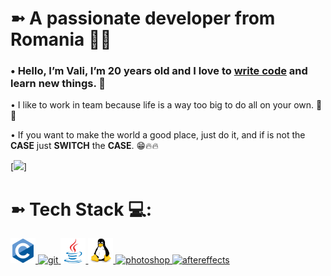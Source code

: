 #                               ➼ A passionate developer from Romania 👨‍💻
### • Hello, I’m Vali, I’m 20 years old and I love to <ins>write code</ins> and learn new things. 💫
• I like to work in team because life is a way too big to do all on your own. 👥👥 

• If you want to make the world a good place, just do it, and if is not the <b>CASE</b> just
<b>SWITCH</b> the <b>CASE</b>. 😁🔥🔥

[![](https://visitcount.itsvg.in/api?id=GSV472002&icon=0&color=0)]
# ➼ Tech Stack 💻:
<p align="left"> 
  <!--C-->
  <a href="https://www.cprogramming.com/" target="_blank" rel="noreferrer"> <img src="https://raw.githubusercontent.com/devicons/devicon/master/icons/c/c-original.svg" alt="c" width="40" height="40"/> </a>
  <!--GIT-->
  <a href="https://git-scm.com/" target="_blank" rel="noreferrer"> <img src="https://www.vectorlogo.zone/logos/git-scm/git-scm-icon.svg" alt="git" width="40" height="40"/> </a>
    <!--JAVA-->
    <a href="https://www.java.com" target="_blank" rel="noreferrer"> <img src="https://raw.githubusercontent.com/devicons/devicon/master/icons/java/java-original.svg" alt="java" width="40" height="40"/> </a>
  <!--LINUX-->
  <a href="https://www.linux.org/" target="_blank" rel="noreferrer"> <img src="https://raw.githubusercontent.com/devicons/devicon/master/icons/linux/linux-original.svg" alt="linux" width="40" height="40"/> </a>
  <!--PHOTOSHOP-->
  <a href="https://www.photoshop.com/en" target="_blank" rel="noreferrer"> <img src="https://upload.wikimedia.org/wikipedia/commons/a/af/Adobe_Photoshop_CC_icon.svg" alt="photoshop" width="40" height="40"/> </a>
  <!--AFTER EFFECTS-->
  <a href="https://www.adobe.com/products/aftereffects.html" target="_blank" rel="noreferrer"> <img src="https://upload.wikimedia.org/wikipedia/commons/c/cb/Adobe_After_Effects_CC_icon.svg" alt="aftereffects" width="40" height="40"/> </a>
</p>

